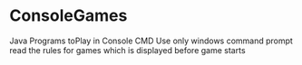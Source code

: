 # ConsoleGames
 Java Programs toPlay in Console CMD
Use only windows command prompt
read the rules for games which is displayed before game starts

